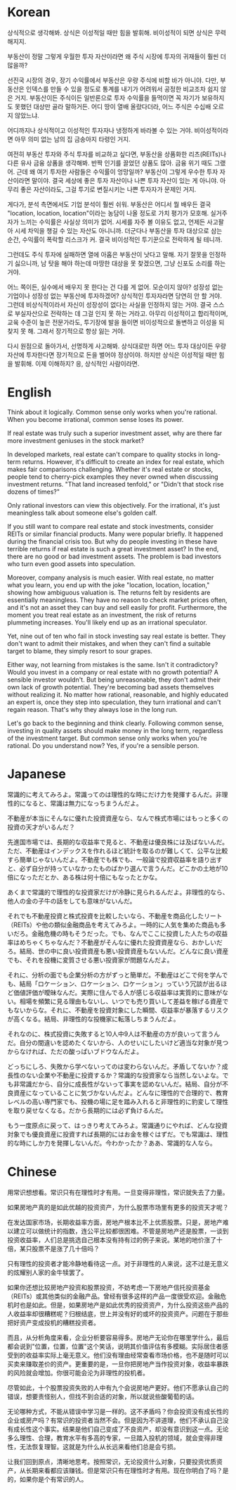 # Korean

상식적으로 생각해봐. 상식은 이성적일 때만 힘을 발휘해. 비이성적이 되면 상식은 무력해지지.

부동산이 정말 그렇게 우월한 투자 자산이라면 왜 주식 시장에 투자의 귀재들이 훨씬 더 많을까?

선진국 시장의 경우, 장기 수익률에서 부동산은 우량 주식에 비할 바가 아니야. 다만, 부동산은 인덱스를 만들 수 있을 정도로 통계를 내기가 어려워서 공정한 비교조차 쉽지 않은 거지. 부동산이든 주식이든 일반론으로 투자 수익률을 들먹이면 꼭 자기가 보유하지도 못했던 대상만 골라 말하거든. 어디 땅이 열배 올랐다더라, 어느 주식은 수십배 오르지 않았느냐.

어디까지나 상식적이고 이성적인 투자자나 냉정하게 바라볼 수 있는 거야. 비이성적이라면 아무 의미 없는 남의 집 금송아지 타령인 거지.

여전히 부동산 투자와 주식 투자를 비교하고 싶다면, 부동산을 상품화한 리츠(REITs)나 다른 유사 금융 상품을 생각해봐. 반짝 인기를 끌었던 상품도 많아. 금융 위기 때도 그랬어. 근데 왜 여기 투자한 사람들은 수익률이 엉망일까? 부동산이 그렇게 우수한 투자 자산이라면 말이야. 결국 세상에 좋은 투자 자산이나 나쁜 투자 자산이 있는 게 아니야. 아무리 좋은 자산이라도, 그걸 투기로 변질시키는 나쁜 투자자가 문제인 거지.

게다가, 분석 측면에서도 기업 분석이 훨씬 쉬워. 부동산은 어디서 뭘 배우든 결국 "location, location, location"이라는 농담이 나올 정도로 가치 평가가 모호해. 실거주자가 느끼는 수익률은 사실상 의미가 없어. 시세를 자주 볼 이유도 없고, 언제든 사고팔아 시세 차익을 챙길 수 있는 자산도 아니니까. 더군다나 부동산을 투자 대상으로 삼는 순간, 수익률이 폭락할 리스크가 커. 결국 비이성적인 투기꾼으로 전락하게 될 테니까.

그런데도 주식 투자에 실패하면 열에 아홉은 부동산이 낫다고 말해. 자기 잘못을 인정하기 싫으니까, 남 탓을 해야 하는데 마땅한 대상을 못 찾겠으면, 그냥 신포도 소리를 하는 거야.

어느 쪽이든, 실수에서 배우지 못 한다는 건 다를 게 없어. 모순이지 않아? 성장성 없는 기업이나 성장성 없는 부동산에 투자하겠어? 상식적인 투자자라면 당연히 안 할 거야. 그런데 비상식적이라서 자신이 성장성이 없다는 사실을 인정하지 않는 거야. 결국 스스로 부실자산으로 전락하는 데 그걸 인지 못 하는 거라고. 아무리 이성적이고 합리적이며, 교육 수준이 높은 전문가라도, 투기장에 발을 들이면 비이성적으로 돌변하고 이성을 되찾지 못 해. 그래서 장기적으로 항상 잃는 거야.

다시 원점으로 돌아가서, 선명하게 사고해봐. 상식대로만 하면 어느 투자 대상이든 우량 자산에 투자한다면 장기적으로 돈을 벌어야 정상이야. 하지만 상식은 이성적일 때만 힘을 발휘해. 이제 이해하지? 응, 상식적인 사람이라면.

# English

Think about it logically. Common sense only works when you're rational. When you become irrational, common sense loses its power.

If real estate was truly such a superior investment asset, why are there far more investment geniuses in the stock market?

In developed markets, real estate can't compare to quality stocks in long-term returns. However, it's difficult to create an index for real estate, which makes fair comparisons challenging. Whether it's real estate or stocks, people tend to cherry-pick examples they never owned when discussing investment returns. "That land increased tenfold," or "Didn't that stock rise dozens of times?"

Only rational investors can view this objectively. For the irrational, it's just meaningless talk about someone else's golden calf.

If you still want to compare real estate and stock investments, consider REITs or similar financial products. Many were popular briefly. It happened during the financial crisis too. But why do people investing in these have terrible returns if real estate is such a great investment asset? In the end, there are no good or bad investment assets. The problem is bad investors who turn even good assets into speculation.

Moreover, company analysis is much easier. With real estate, no matter what you learn, you end up with the joke "location, location, location," showing how ambiguous valuation is. The returns felt by residents are essentially meaningless. They have no reason to check market prices often, and it's not an asset they can buy and sell easily for profit. Furthermore, the moment you treat real estate as an investment, the risk of returns plummeting increases. You'll likely end up as an irrational speculator.

Yet, nine out of ten who fail in stock investing say real estate is better. They don't want to admit their mistakes, and when they can't find a suitable target to blame, they simply resort to sour grapes.

Either way, not learning from mistakes is the same. Isn't it contradictory? Would you invest in a company or real estate with no growth potential? A sensible investor wouldn't. But being unreasonable, they don't admit their own lack of growth potential. They're becoming bad assets themselves without realizing it. No matter how rational, reasonable, and highly educated an expert is, once they step into speculation, they turn irrational and can't regain reason. That's why they always lose in the long run.

Let's go back to the beginning and think clearly. Following common sense, investing in quality assets should make money in the long term, regardless of the investment target. But common sense only works when you're rational. Do you understand now? Yes, if you're a sensible person.

# Japanese

常識的に考えてみろよ。常識ってのは理性的な時にだけ力を発揮するんだ。非理性的になると、常識は無力になっちまうんだよ。

不動産が本当にそんなに優れた投資資産なら、なんで株式市場にはもっと多くの投資の天才がいるんだ？

先進国市場では、長期的な収益率で見ると、不動産は優良株には及ばないんだ。ただ、不動産はインデックスを作れるほど統計を取るのが難しくて、公平な比較すら簡単じゃないんだよ。不動産でも株でも、一般論で投資収益率を語り出すと、必ず自分が持っていなかったものばかり選んで言うんだ。どこかの土地が10倍になっただとか、ある株は何十倍にもなったとかな。

あくまで常識的で理性的な投資家だけが冷静に見られるんだよ。非理性的なら、他人の金の子牛の話をしても意味がないんだ。

それでも不動産投資と株式投資を比較したいなら、不動産を商品化したリート（REITs）や他の類似金融商品を考えてみろよ。一時的に人気を集めた商品も多いだろ。金融危機の時もそうだった。でも、なんでここに投資した人たちの収益率はめちゃくちゃなんだ？不動産がそんなに優れた投資資産なら、おかしいだろ。結局、世の中に良い投資資産も悪い投資資産もないんだ。どんなに良い資産でも、それを投機に変質させる悪い投資家が問題なんだよ。

それに、分析の面でも企業分析の方がずっと簡単だ。不動産はどこで何を学んでも、結局「ロケーション、ロケーション、ロケーション」っていう冗談が出るほど価値評価が曖昧なんだ。実際に住んでる人が感じる収益率は実質的に意味がない。相場を頻繁に見る理由もないし、いつでも売り買いして差益を稼げる資産でもないからな。それに、不動産を投資対象にした瞬間、収益率が暴落するリスクが高くなる。結局、非理性的な投機家に転落しちまうんだよ。

それなのに、株式投資に失敗すると10人中9人は不動産の方が良いって言うんだ。自分の間違いを認めたくないから、人のせいにしたいけど適当な対象が見つからなければ、ただの酸っぱいブドウなんだよ。

どっちにしろ、失敗から学べないってのは変わらないんだ。矛盾してないか？成長性のない企業や不動産に投資するか？常識的な投資家なら当然しないよな。でも非常識だから、自分に成長性がないって事実を認めないんだ。結局、自分が不良資産になっていることに気づかないんだよ。どんなに理性的で合理的で、教育レベルの高い専門家でも、投機の場に足を踏み入れると非理性的に豹変して理性を取り戻せなくなる。だから長期的には必ず負けるんだ。

もう一度原点に戻って、はっきり考えてみろよ。常識通りにやれば、どんな投資対象でも優良資産に投資すれば長期的にはお金を稼ぐはずだ。でも常識は、理性的な時にしか力を発揮しないんだ。今わかったか？ああ、常識的な人なら。

# Chinese

用常识想想看。常识只有在理性时才有用。一旦变得非理性，常识就失去了力量。

如果房地产真的是如此优越的投资资产，为什么股票市场里有更多的投资天才呢？

在发达国家市场，长期收益率方面，房地产根本比不上优质股票。只是，房地产难以建立可以做统计的指数，连公平比较都很困难。不管是房地产还是股票，一谈到投资收益率，人们总是挑选自己根本没有持有过的例子来说。某地的地价涨了十倍，某只股票不是涨了几十倍吗？

只有理性的投资者才能冷静地看待这一点。对于非理性的人来说，这不过是无意义的炫耀别人家的金牛犊罢了。

如果你还想比较房地产投资和股票投资，不妨考虑一下房地产信托投资基金（REITs）或其他类似的金融产品。曾经有很多这样的产品一度很受欢迎。金融危机时也是如此。但是，如果房地产是如此优秀的投资资产，为什么投资这些产品的人收益率却很糟糕呢？归根结底，世上并没有好的或坏的投资资产。问题在于那些把好资产变成投机的糟糕投资者。

而且，从分析角度来看，企业分析要容易得多。房地产无论你在哪里学什么，最后都会说到"位置，位置，位置"这个笑话，说明其价值评估有多模糊。实际居住者感受到的收益率实际上毫无意义。他们没有理由经常查看市场价格，也不是随时可以买卖来赚取差价的资产。更重要的是，一旦你把房地产当作投资对象，收益率暴跌的风险就会增加。你很可能会沦为非理性的投机者。

尽管如此，十个股票投资失败的人中有九个会说房地产更好。他们不愿承认自己的错误，想要责怪别人，但找不到合适的对象，所以就说些酸葡萄的话。

无论哪种方式，不能从错误中学习是一样的。这不矛盾吗？你会投资没有成长性的企业或房产吗？有常识的投资者当然不会。但是因为不讲道理，他们不承认自己没有成长性这个事实。结果是他们自己变成了不良资产，却没有意识到这一点。无论多么理性、合理，教育水平有多高的专家，一旦踏入投机的领域，就会变得非理性，无法恢复理智。这就是为什么从长远来看他们总是会亏损。

让我们回到原点，清晰地思考。按照常识，无论投资什么对象，只要投资优质资产，从长期来看都应该赚钱。但是常识只有在理性时才有用。现在你明白了吗？是的，如果你是个有常识的人。
